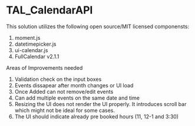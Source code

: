 # TAL_CalendarAPI
This solution utilizes the following open source/MIT licensed componensts:
1. moment.js
2. datetimepicker.js
3. ui-calendar.js
4. FullCalendar v2.1.1

Areas of Improvements needed
1. Validation check on the input boxes
2. Events dissapear after month changes or UI load
3. Once Added can not remove/edit events
4. Can add multiple events on the same date and time
5. Resizing the UI does not render the UI properly. It introduces scroll bar which might not be ideal for some cases.
6. The UI should indicate already pre booked hours (11, 12-1 and 3:30)
